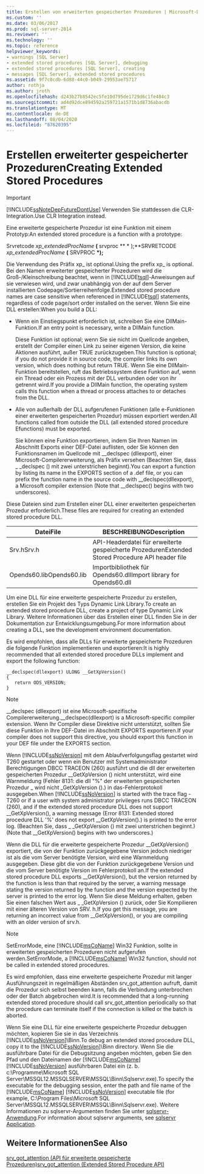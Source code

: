 ```yaml
---
title: Erstellen von erweiterten gespeicherten Prozeduren | Microsoft-Dokumentation
ms.custom: ''
ms.date: 03/06/2017
ms.prod: sql-server-2014
ms.reviewer: ''
ms.technology: ''
ms.topic: reference
helpviewer_keywords:
- warnings [SQL Server]
- extended stored procedures [SQL Server], debugging
- extended stored procedures [SQL Server], creating
- messages [SQL Server], extended stored procedures
ms.assetid: 9f7c0cdb-6d88-44c0-b049-29953ae75717
author: rothja
ms.author: jroth
ms.openlocfilehash: d243b27b8542ec5fe10d795de1729d6c1fe484c3
ms.sourcegitcommit: ad4d92dce894592a259721a1571b1d8736abacdb
ms.translationtype: MT
ms.contentlocale: de-DE
ms.lasthandoff: 08/04/2020
ms.locfileid: "87620395"
---
```

# <a name="creating-extended-stored-procedures"></a><span data-ttu-id="6297a-102">Erstellen erweiterter gespeicherter Prozeduren</span><span class="sxs-lookup"><span data-stu-id="6297a-102">Creating Extended Stored Procedures</span></span>
    
> [!IMPORTANT]  
>  [!INCLUDE[ssNoteDepFutureDontUse](../../includes/ssnotedepfuturedontuse-md.md)] <span data-ttu-id="6297a-103">Verwenden Sie stattdessen die CLR-Integration.</span><span class="sxs-lookup"><span data-stu-id="6297a-103">Use CLR Integration instead.</span></span>  
  
 <span data-ttu-id="6297a-104">Eine erweiterte gespeicherte Prozedur ist eine Funktion mit einem Prototyp:</span><span class="sxs-lookup"><span data-stu-id="6297a-104">An extended stored procedure is a function with a prototype:</span></span>  
  
 <span data-ttu-id="6297a-105">Srvretcode *xp_extendedProcName* **(** srvproc \*\* \* );\*\*</span><span class="sxs-lookup"><span data-stu-id="6297a-105">SRVRETCODE *xp_extendedProcName* **(** SRVPROC **\*);**</span></span>  
  
 <span data-ttu-id="6297a-106">Die Verwendung des Präfix xp_ ist optional.</span><span class="sxs-lookup"><span data-stu-id="6297a-106">Using the prefix xp_ is optional.</span></span> <span data-ttu-id="6297a-107">Bei den Namen erweiterter gespeicherter Prozeduren wird die Groß-/Kleinschreibung beachtet, wenn in [!INCLUDE[tsql](../../includes/tsql-md.md)]-Anweisungen auf sie verwiesen wird, und zwar unabhängig von der auf dem Server installierten Codepage/Sortierreihenfolge.</span><span class="sxs-lookup"><span data-stu-id="6297a-107">Extended stored procedure names are case sensitive when referenced in [!INCLUDE[tsql](../../includes/tsql-md.md)] statements, regardless of code page/sort order installed on the server.</span></span> <span data-ttu-id="6297a-108">Wenn Sie eine DLL erstellen:</span><span class="sxs-lookup"><span data-stu-id="6297a-108">When you build a DLL:</span></span>  
  
-   <span data-ttu-id="6297a-109">Wenn ein Einstiegspunkt erforderlich ist, schreiben Sie eine DllMain-Funktion.</span><span class="sxs-lookup"><span data-stu-id="6297a-109">If an entry point is necessary, write a DllMain function.</span></span>  
  
     <span data-ttu-id="6297a-110">Diese Funktion ist optional; wenn Sie sie nicht im Quellcode angeben, erstellt der Compiler einen Link zu seiner eigenen Version, die keine Aktionen ausführt, außer TRUE zurückzugeben.</span><span class="sxs-lookup"><span data-stu-id="6297a-110">This function is optional; if you do not provide it in source code, the compiler links its own version, which does nothing but return TRUE.</span></span> <span data-ttu-id="6297a-111">Wenn Sie eine DllMain-Funktion bereitstellen, ruft das Betriebssystem diese Funktion auf, wenn ein Thread oder ein Prozess mit der DLL verbunden oder von ihr getrennt wird.</span><span class="sxs-lookup"><span data-stu-id="6297a-111">If you provide a DllMain function, the operating system calls this function when a thread or process attaches to or detaches from the DLL.</span></span>  
  
-   <span data-ttu-id="6297a-112">Alle von außerhalb der DLL aufgerufenen Funktionen (alle e-Funktionen einer erweiterten gespeicherten Prozedur) müssen exportiert werden.</span><span class="sxs-lookup"><span data-stu-id="6297a-112">All functions called from outside the DLL (all extended stored procedure Efunctions) must be exported.</span></span>  
  
     <span data-ttu-id="6297a-113">Sie können eine Funktion exportieren, indem Sie Ihren Namen im Abschnitt Exports einer DEF-Datei auflisten, oder Sie können den Funktionsnamen im Quellcode mit __declspec (dllexport), einer Microsoft-Compilererweiterung, als Präfix versehen (Beachten Sie, dass \_ _declspec () mit zwei unterstrichen beginnt).</span><span class="sxs-lookup"><span data-stu-id="6297a-113">You can export a function by listing its name in the EXPORTS section of a .def file, or you can prefix the function name in the source code with __declspec(dllexport), a Microsoft compiler extension (Note that \__declspec() begins with two underscores).</span></span>  
  
 <span data-ttu-id="6297a-114">Diese Dateien sind zum Erstellen einer DLL einer erweiterten gespeicherten Prozedur erforderlich.</span><span class="sxs-lookup"><span data-stu-id="6297a-114">These files are required for creating an extended stored procedure DLL.</span></span>  
  
|<span data-ttu-id="6297a-115">Datei</span><span class="sxs-lookup"><span data-stu-id="6297a-115">File</span></span>|<span data-ttu-id="6297a-116">BESCHREIBUNG</span><span class="sxs-lookup"><span data-stu-id="6297a-116">Description</span></span>|  
|----------|-----------------|  
|<span data-ttu-id="6297a-117">Srv.h</span><span class="sxs-lookup"><span data-stu-id="6297a-117">Srv.h</span></span>|<span data-ttu-id="6297a-118">API-Headerdatei für erweiterte gespeicherte Prozeduren</span><span class="sxs-lookup"><span data-stu-id="6297a-118">Extended Stored Procedure API header file</span></span>|  
|<span data-ttu-id="6297a-119">Opends60.lib</span><span class="sxs-lookup"><span data-stu-id="6297a-119">Opends60.lib</span></span>|<span data-ttu-id="6297a-120">Importbibliothek für Opends60.dll</span><span class="sxs-lookup"><span data-stu-id="6297a-120">Import library for Opends60.dll</span></span>|  
  
 <span data-ttu-id="6297a-121">Um eine DLL für eine erweiterte gespeicherte Prozedur zu erstellen, erstellen Sie ein Projekt des Typs Dynamic Link Library.</span><span class="sxs-lookup"><span data-stu-id="6297a-121">To create an extended stored procedure DLL, create a project of type Dynamic Link Library.</span></span> <span data-ttu-id="6297a-122">Weitere Informationen über das Erstellen einer DLL finden Sie in der Dokumentation zur Entwicklungsumgebung.</span><span class="sxs-lookup"><span data-stu-id="6297a-122">For more information about creating a DLL, see the development environment documentation.</span></span>  
  
 <span data-ttu-id="6297a-123">Es wird empfohlen, dass alle DLLs für erweiterte gespeicherte Prozeduren die folgende Funktion implementieren und exportieren:</span><span class="sxs-lookup"><span data-stu-id="6297a-123">It is highly recommended that all extended stored procedure DLLs implement and export the following function:</span></span>  
  
```  
__declspec(dllexport) ULONG __GetXpVersion()  
{  
   return ODS_VERSION;  
}  
```  
  
> [!NOTE]  
>  <span data-ttu-id="6297a-124">__declspec (dllexport) ist eine Microsoft-spezifische Compilererweiterung.</span><span class="sxs-lookup"><span data-stu-id="6297a-124">__declspec(dllexport) is a Microsoft-specific compiler extension.</span></span> <span data-ttu-id="6297a-125">Wenn Ihr Compiler diese Direktive nicht unterstützt, sollten Sie diese Funktion in Ihre DEF-Datei im Abschnitt EXPORTS exportieren.</span><span class="sxs-lookup"><span data-stu-id="6297a-125">If your compiler does not support this directive, you should export this function in your DEF file under the EXPORTS section.</span></span>  
  
 <span data-ttu-id="6297a-126">Wenn [!INCLUDE[ssNoVersion](../../includes/ssnoversion-md.md)] mit dem Ablaufverfolgungsflag gestartet wird T260 gestartet oder wenn ein Benutzer mit Systemadministrator Berechtigungen DBCC TRACEON (260) ausführt und die dll der erweiterten gespeicherten Prozedur __GetXpVersion () nicht unterstützt, wird eine Warnmeldung (Fehler 8131: die dll "%" der erweiterten gespeicherten Prozedur \_ wird nicht _GetXpVersion ().) in das-Fehlerprotokoll ausgegeben.</span><span class="sxs-lookup"><span data-stu-id="6297a-126">When [!INCLUDE[ssNoVersion](../../includes/ssnoversion-md.md)] is started with the trace flag -T260 or if a user with system administrator privileges runs DBCC TRACEON (260), and if the extended stored procedure DLL does not support __GetXpVersion(), a warning message (Error 8131: Extended stored procedure DLL '%' does not export \__GetXpVersion().) is printed to the error log.</span></span> <span data-ttu-id="6297a-127">(Beachten Sie, dass \_ _GetXpVersion () mit zwei unterstrichen beginnt.)</span><span class="sxs-lookup"><span data-stu-id="6297a-127">(Note that \__GetXpVersion() begins with two underscores.)</span></span>  
  
 <span data-ttu-id="6297a-128">Wenn die DLL für die erweiterte gespeicherte Prozedur __GetXpVersion() exportiert, die von der Funktion zurückgegebene Version jedoch niedriger ist als die vom Server benötigte Version, wird eine Warnmeldung ausgegeben. Diese gibt die von der Funktion zurückgegebene Version und die vom Server benötigte Version im Fehlerprotokoll an.</span><span class="sxs-lookup"><span data-stu-id="6297a-128">If the extended stored procedure DLL exports __GetXpVersion(), but the version returned by the function is less than that required by the server, a warning message stating the version returned by the function and the version expected by the server is printed to the error log.</span></span> <span data-ttu-id="6297a-129">Wenn Sie diese Meldung erhalten, geben Sie einen falschen Wert aus \_ _GetXpVersion () zurück, oder Sie Kompilieren mit einer älteren Version von SRV. h.</span><span class="sxs-lookup"><span data-stu-id="6297a-129">If you get this message, you are returning an incorrect value from \__GetXpVersion(), or you are compiling with an older version of srv.h.</span></span>  
  
> [!NOTE]  
>  <span data-ttu-id="6297a-130">SetErrorMode, eine [!INCLUDE[msCoName](../../includes/msconame-md.md)] Win32 Funktion, sollte in erweiterten gespeicherten Prozeduren nicht aufgerufen werden.</span><span class="sxs-lookup"><span data-stu-id="6297a-130">SetErrorMode, a [!INCLUDE[msCoName](../../includes/msconame-md.md)] Win32 function, should not be called in extended stored procedures.</span></span>  
  
 <span data-ttu-id="6297a-131">Es wird empfohlen, dass eine erweiterte gespeicherte Prozedur mit langer Ausführungszeit in regelmäßigen Abständen srv_got_attention aufruft, damit die Prozedur sich selbst beenden kann, falls die Verbindung unterbrochen oder der Batch abgebrochen wird.</span><span class="sxs-lookup"><span data-stu-id="6297a-131">It is recommended that a long-running extended stored procedure should call srv_got_attention periodically so that the procedure can terminate itself if the connection is killed or the batch is aborted.</span></span>  
  
 <span data-ttu-id="6297a-132">Wenn Sie eine DLL für eine erweiterte gespeicherte Prozedur debuggen möchten, kopieren Sie sie in das Verzeichnis [!INCLUDE[ssNoVersion](../../includes/ssnoversion-md.md)]\Binn.</span><span class="sxs-lookup"><span data-stu-id="6297a-132">To debug an extended stored procedure DLL, copy it to the [!INCLUDE[ssNoVersion](../../includes/ssnoversion-md.md)]\Binn directory.</span></span> <span data-ttu-id="6297a-133">Wenn Sie die ausführbare Datei für die Debugsitzung angeben möchten, geben Sie den Pfad und den Dateinamen der [!INCLUDE[msCoName](../../includes/msconame-md.md)] [!INCLUDE[ssNoVersion](../../includes/ssnoversion-md.md)] ausführbaren Datei ein (z. b. c:\Programme\Microsoft SQL Server\MSSQL12.MSSQLSERVER\MSSQL\Binn\Sqlservr.exe).</span><span class="sxs-lookup"><span data-stu-id="6297a-133">To specify the executable for the debugging session, enter the path and file name of the [!INCLUDE[msCoName](../../includes/msconame-md.md)] [!INCLUDE[ssNoVersion](../../includes/ssnoversion-md.md)] executable file (for example, C:\Program Files\Microsoft SQL Server\MSSQL12.MSSQLSERVER\MSSQL\Binn\Sqlservr.exe).</span></span> <span data-ttu-id="6297a-134">Weitere Informationen zu sqlservr-Argumenten finden Sie unter [sqlservr-Anwendung](../../tools/sqlservr-application.md).</span><span class="sxs-lookup"><span data-stu-id="6297a-134">For information about sqlservr arguments, see [sqlservr Application](../../tools/sqlservr-application.md).</span></span>  
  
## <a name="see-also"></a><span data-ttu-id="6297a-135">Weitere Informationen</span><span class="sxs-lookup"><span data-stu-id="6297a-135">See Also</span></span>  
 [<span data-ttu-id="6297a-136">srv_got_attention &#40;API für erweiterte gespeicherte Prozeduren&#41;</span><span class="sxs-lookup"><span data-stu-id="6297a-136">srv_got_attention &#40;Extended Stored Procedure API&#41;</span></span>](../extended-stored-procedures-reference/srv-got-attention-extended-stored-procedure-api.md)  
  
  
